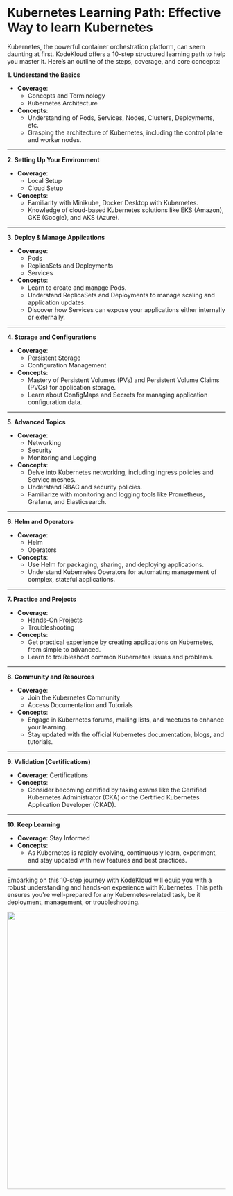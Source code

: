 # Kubernetes Learning Path: Effective Way to learn Kubernetes

Kubernetes, the powerful container orchestration platform, can seem daunting at first. KodeKloud offers a 10-step structured learning path to help you master it. Here’s an outline of the steps, coverage, and core concepts:

**1. Understand the Basics**

-   **Coverage**:
    -   Concepts and Terminology
    -   Kubernetes Architecture
-   **Concepts**:
    -   Understanding of Pods, Services, Nodes, Clusters, Deployments, etc.
    -   Grasping the architecture of Kubernetes, including the control plane and worker nodes.

----------

**2. Setting Up Your Environment**

-   **Coverage**:
    -   Local Setup
    -   Cloud Setup
-   **Concepts**:
    -   Familiarity with Minikube, Docker Desktop with Kubernetes.
    -   Knowledge of cloud-based Kubernetes solutions like EKS (Amazon), GKE (Google), and AKS (Azure).

----------

**3. Deploy & Manage Applications**

-   **Coverage**:
    -   Pods
    -   ReplicaSets and Deployments
    -   Services
-   **Concepts**:
    -   Learn to create and manage Pods.
    -   Understand ReplicaSets and Deployments to manage scaling and application updates.
    -   Discover how Services can expose your applications either internally or externally.

----------

**4. Storage and Configurations**

-   **Coverage**:
    -   Persistent Storage
    -   Configuration Management
-   **Concepts**:
    -   Mastery of Persistent Volumes (PVs) and Persistent Volume Claims (PVCs) for application storage.
    -   Learn about ConfigMaps and Secrets for managing application configuration data.

----------

**5. Advanced Topics**

-   **Coverage**:
    -   Networking
    -   Security
    -   Monitoring and Logging
-   **Concepts**:
    -   Delve into Kubernetes networking, including Ingress policies and Service meshes.
    -   Understand RBAC and security policies.
    -   Familiarize with monitoring and logging tools like Prometheus, Grafana, and Elasticsearch.

----------

**6. Helm and Operators**

-   **Coverage**:
    -   Helm
    -   Operators
-   **Concepts**:
    -   Use Helm for packaging, sharing, and deploying applications.
    -   Understand Kubernetes Operators for automating management of complex, stateful applications.

----------

**7. Practice and Projects**

-   **Coverage**:
    -   Hands-On Projects
    -   Troubleshooting
-   **Concepts**:
    -   Get practical experience by creating applications on Kubernetes, from simple to advanced.
    -   Learn to troubleshoot common Kubernetes issues and problems.

----------

**8. Community and Resources**

-   **Coverage**:
    -   Join the Kubernetes Community
    -   Access Documentation and Tutorials
-   **Concepts**:
    -   Engage in Kubernetes forums, mailing lists, and meetups to enhance your learning.
    -   Stay updated with the official Kubernetes documentation, blogs, and tutorials.

----------

**9. Validation (Certifications)**

-   **Coverage**: Certifications
-   **Concepts**:
    -   Consider becoming certified by taking exams like the Certified Kubernetes Administrator (CKA) or the Certified Kubernetes Application Developer (CKAD).

----------

**10. Keep Learning**

-   **Coverage**: Stay Informed
-   **Concepts**:
    -   As Kubernetes is rapidly evolving, continuously learn, experiment, and stay updated with new features and best practices.

----------

Embarking on this 10-step journey with KodeKloud will equip you with a robust understanding and hands-on experience with Kubernetes. This path ensures you're well-prepared for any Kubernetes-related task, be it deployment, management, or troubleshooting.

<p></p>
<p>
  <img src="../images/kubernetes/k7.png" style="width: 640px">
</p>